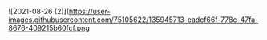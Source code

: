 
![2021-08-26 (2)](https://user-images.githubusercontent.com/75105622/135945713-eadcf66f-778c-47fa-8676-409215b60fcf.png
